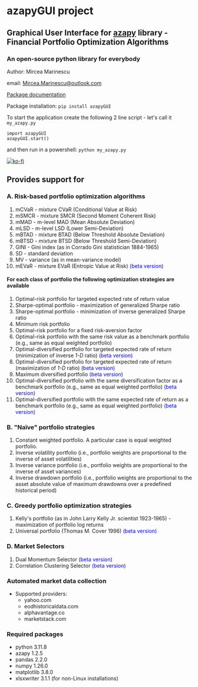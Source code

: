 # azapyGUI project

## Graphical User Interface for [azapy](https://pypi.org/project/azapy/) library - Financial Portfolio Optimization Algorithms

### An open-source python library for everybody


Author: Mircea Marinescu

email: Mircea.Marinescu@outlook.com

[Package documentation](https://azapyGUI.readthedocs.io/en/latest)

Package installation: `pip install azapyGUI`

To start the application create the following 2 line script - let's call it `my_azapy.py`
```python:
import azapyGUI
azapyGUI.start()
```
and then run in a powershell: `python my_azapy.py`


[![ko-fi](https://ko-fi.com/img/githubbutton_sm.svg)](https://ko-fi.com/D1D07G22H)

## Provides support for 

### A. Risk-based portfolio optimization algorithms

  1. mCVaR - mixture CVaR (Conditional Value at Risk)
  2. mSMCR - mixture SMCR (Second Moment Coherent Risk)
  3. mMAD - m-level MAD (Mean Absolute Deviation)
  4. mLSD - m-level LSD (Lower Semi-Deviation)
  5. mBTAD - mixture BTAD (Below Threshold Absolute Deviation)
  6. mBTSD - mixture BTSD (Below Threshold Semi-Deviation)
  7. GINI - Gini index (as in Corrado Gini statistician 1884-1965)
  8. SD - standard deviation
  9. MV - variance (as in mean-variance model)
  10. mEVaR - mixture EVaR (Entropic Value at Risk) <span style="color:blue">(beta version)</span>

#### For each class of portfolio the following optimization strategies are available

  1. Optimal-risk portfolio for targeted expected rate of return value
  2. Sharpe-optimal portfolio - maximization of generalized Sharpe ratio
  3. Sharpe-optimal portfolio - minimization of inverse generalized Sharpe
  ratio
  4. Minimum risk portfolio
  5. Optimal-risk portfolio for a fixed risk-aversion factor
  6. Optimal-risk portfolio with the same risk value as a benchmark portfolio
  (e.g., same as equal weighted portfolio)
  7. Optimal-diversified portfolio for targeted expected rate of return
  (minimization of inverse *1-D* ratio) <span style="color:blue">(beta version)</span>
  8. Optimal-diversified portfolio for targeted expected rate of return
  (maximization of *1-D* ratio) <span style="color:blue">(beta version)</span>
  9. Maximum diversified portfolio <span style="color:blue">(beta version)</span>
  10. Optimal-diversified portfolio with the same diversification factor as
  a benchmark portfolio (e.g., same as equal weighted portfolio)
  <span style="color:blue">(beta version)</span>
  11. Optimal-diversified portfolio with the same expected rate of return as
  a benchmark portfolio (e.g., same as equal weighted portfolio)
  <span style="color:blue">(beta version)</span>

### B. "Naïve" portfolio strategies

  1. Constant weighted portfolio. A particular case is equal
     weighted portfolio.
  2. Inverse volatility portfolio (i.e., portfolio weights are proportional to
     the inverse of asset volatilities)
  3. Inverse variance portfolio (i.e., portfolio weights are proportional to
     the inverse of asset variances)
  4. Inverse drawdown portfolio (i.e., portfolio weights are proportional to
     the asset absolute value of maximum drawdowns over a predefined
     historical period)

### C. Greedy portfolio optimization strategies

  1. Kelly's portfolio (as in John Larry Kelly Jr. scientist 1923-1965) -
     maximization of portfolio log returns
  2. Universal portfolio (Thomas M. Cover 1996) <span style="color:blue">(beta version)</span>

### D. Market Selectors

  1. Dual Momentum Selector <span style="color:blue">(beta version)</span>
  2. Correlation Clustering Selector <span style="color:blue">(beta version)</span>

### Automated market data collection

* Supported providers:
  + yahoo.com
  + eodhistoricaldata.com
  + alphavantage.co
  + marketstack.com
  

### Required packages  

* python 3.11.8
* azapy 1.2.5
* pandas 2.2.0
* numpy 1.26.0
* matplotlib 3.8.0
* xlsxwriter 3.1.1 (for non-Linux installations)

